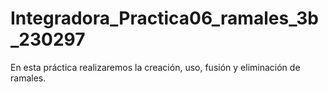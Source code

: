 # Integradora_Practica06_ramales_3b_230297

En esta práctica realizaremos la creación, uso, fusión y eliminación de ramales.
